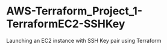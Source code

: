 # AWS-Terraform_Project_1-TerraformEC2-SSHKey
Launching an EC2 instance with SSH Key pair using Terraform
